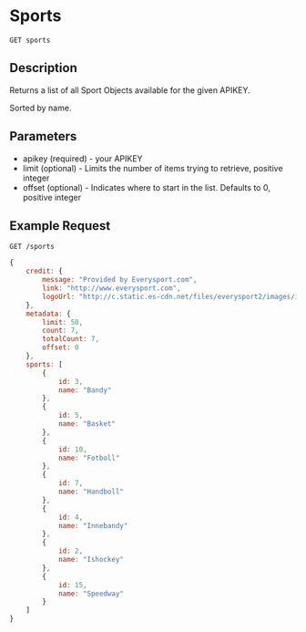 # Sports

    GET sports

## Description
Returns a list of all Sport Objects available for the given APIKEY.

Sorted by name.

## Parameters
* apikey (required) - your APIKEY
* limit (optional) - Limits the number of items trying to retrieve, positive integer
* offset (optional) - Indicates where to start in the list. Defaults to 0, positive integer 

## Example Request
```
GET /sports
```

```javascript	
{
    credit: {
        message: "Provided by Everysport.com",
        link: "http://www.everysport.com",
        logoUrl: "http://c.static.es-cdn.net/files/everysport2/images/icons/event/small/everysport.png"
    },
    metadata: {
        limit: 50,
        count: 7,
        totalCount: 7,
        offset: 0
    },
    sports: [
        {
            id: 3,
            name: "Bandy"
        },
        {
            id: 5,
            name: "Basket"
        },
        {
            id: 10,
            name: "Fotboll"
        },
        {
            id: 7,
            name: "Handboll"
        },
        {
            id: 4,
            name: "Innebandy"
        },
        {
            id: 2,
            name: "Ishockey"
        },
        {
            id: 15,
            name: "Speedway"
        }
    ]
}
